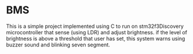 # BMS
This is a simple project implemented using C to run on stm32f3Discovery microcontroller that sense (using LDR) and adjust brightness. if the level of brightness is above a threshold that user has set, this system warns using buzzer sound and blinking seven segment.

